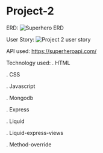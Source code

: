 # Project-2

ERD:
![Superhero ERD](https://user-images.githubusercontent.com/68292255/158258139-5cf46f9b-83a6-4b09-a5c7-7d064ddbfa51.jpeg)


User Story:
![Project 2 user story](https://user-images.githubusercontent.com/68292255/158256939-d97459f6-4a20-4e56-840d-fda83ed1f28a.jpeg)


API used: https://superheroapi.com/


Technology used:
  . HTML
  
  . CSS
  
  . Javascript
  
  . Mongodb
  
  . Express
  
  . Liquid
  
  . Liquid-express-views
  
  . Method-override
